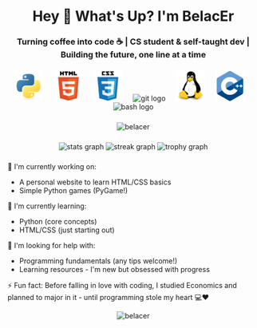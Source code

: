 <h1 align="center">Hey 👋 What's Up? I'm BelacEr</h1>
<h3 align="center">Turning coffee into code ☕ | CS student & self-taught dev | Building the future, one line at a time</h3>

###

<div align="center">
  <img src="https://raw.githubusercontent.com/devicons/devicon/master/icons/python/python-original.svg" height="60" alt="python logo" />
  <img width="12" />
  <img src="https://raw.githubusercontent.com/devicons/devicon/master/icons/html5/html5-original-wordmark.svg" height="60" alt="html5 logo" />
  <img width="12" />
  <img src="https://raw.githubusercontent.com/devicons/devicon/master/icons/css3/css3-original-wordmark.svg" height="60" alt="css3 logo" />
  <img width="12" />
  <img src="https://www.vectorlogo.zone/logos/git-scm/git-scm-icon.svg" height="60" alt="git logo" />
  <img width="12" />
  <img src="https://raw.githubusercontent.com/devicons/devicon/master/icons/linux/linux-original.svg" height="60" alt="linux logo" />
  <img width="12" />
  <img src="https://raw.githubusercontent.com/devicons/devicon/master/icons/cplusplus/cplusplus-original.svg" height="60" alt="c++ logo" />
  <img width="12" />
  <img src="https://www.vectorlogo.zone/logos/gnu_bash/gnu_bash-icon.svg" height="60" alt="bash logo" />
</div>

###

<div align="center">
  <img src="https://komarev.com/ghpvc/?username=belacer&label=Profile%20views&color=0e75b6&style=flat" alt="belacer" />
</div>

###

<div align="center">
  <img src="https://github-readme-stats.vercel.app/api?username=belacer&show_icons=true&theme=dracula" height="150" alt="stats graph" />
  <img src="https://github-readme-streak-stats.herokuapp.com/?user=belacer&theme=dracula" height="150" alt="streak graph" />
  <img src="https://github-profile-trophy.vercel.app/?username=belacer&theme=dracula&column=3&row=2" height="150" alt="trophy graph" />
</div>

###

🔭 I'm currently working on:
- A personal website to learn HTML/CSS basics
- Simple Python games (PyGame!)

🌱 I'm currently learning:
- Python (core concepts)
- HTML/CSS (just starting out)

🤝 I'm looking for help with:
- Programming fundamentals (any tips welcome!)
- Learning resources - I'm new but obsessed with progress

⚡ Fun fact: Before falling in love with coding, I studied Economics and planned to major in it - until programming stole my heart 💻❤️

<p align="center">
  <img src="https://github-readme-stats.vercel.app/api/top-langs/?username=belacer&layout=compact&theme=dracula" alt="belacer" />
</p>
